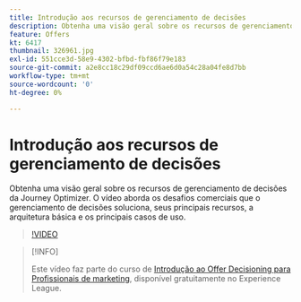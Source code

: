 ```yaml
---
title: Introdução aos recursos de gerenciamento de decisões
description: Obtenha uma visão geral sobre os recursos de gerenciamento de decisões da Journey Optimizer.
feature: Offers
kt: 6417
thumbnail: 326961.jpg
exl-id: 551cce3d-58e9-4302-bfbd-fbf86f79e183
source-git-commit: a2e8cc18c29df09ccd6ae6d0a54c28a04fe8d7bb
workflow-type: tm+mt
source-wordcount: '0'
ht-degree: 0%

---
```


# Introdução aos recursos de gerenciamento de decisões

Obtenha uma visão geral sobre os recursos de gerenciamento de decisões da Journey Optimizer. O vídeo aborda os desafios comerciais que o gerenciamento de decisões soluciona, seus principais recursos, a arquitetura básica e os principais casos de uso.


>[!VIDEO](https://video.tv.adobe.com/v/326961?quality=12&learn=on)

>[!INFO]
>
> Este vídeo faz parte do curso de [Introdução ao Offer Decisioning para Profissionais de marketing](https://experienceleague.adobe.com/?recommended=ExperiencePlatform-U-1-2020.1.offerdecisioning), disponível gratuitamente no Experience League.
